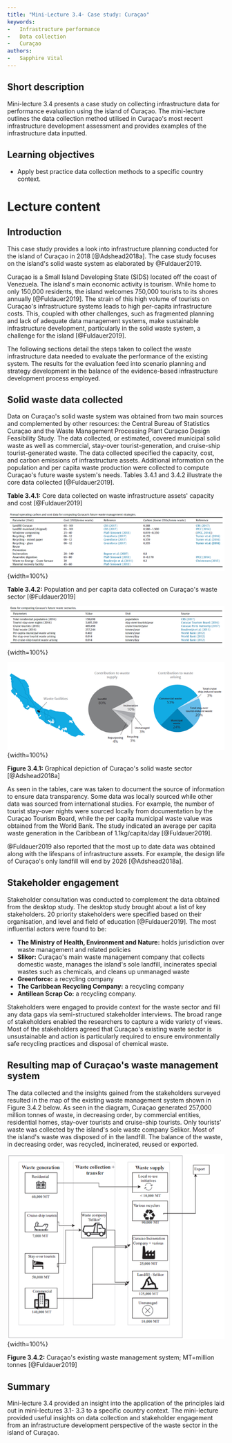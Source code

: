 ```yaml
---
title: "Mini-Lecture 3.4- Case study: Curaçao"
keywords:
-   Infrastructure performance
-   Data collection
-   Curaçao
authors:
-   Sapphire Vital
---
```


## Short description

Mini-lecture 3.4 presents a case study on collecting infrastructure data
for performance evaluation using the island of Curaçao. The mini-lecture
outlines the data collection method utilised in Curaçao's most recent
infrastructure development assessment and provides examples of the
infrastructure data inputted.

## Learning objectives

-   Apply best practice data collection methods to a specific country
    context.

# Lecture content

## Introduction

This case study provides a look into infrastructure planning conducted
for the island of Curaçao in 2018 [@Adshead2018a]. The case study
focuses on the island's solid waste system as elaborated by
@Fuldauer2019.

Curaçao is a Small Island Developing State (SIDS) located off the coast
of Venezuela. The island's main economic activity is tourism. While home
to only 150,000 residents, the island welcomes 750,000 tourists to its
shores annually [@Fuldauer2019]. The strain of this high volume of
tourists on Curaçao's infrastructure systems leads to high per-capita
infrastructure costs. This, coupled with other challenges, such as
fragmented planning and lack of adequate data management systems, make
sustainable infrastructure development, particularly in the solid waste
system, a challenge for the island [@Fuldauer2019].

The following sections detail the steps taken to collect the waste
infrastructure data needed to evaluate the performance of the existing
system. The results for the evaluation feed into scenario planning and
strategy development in the balance of the evidence-based infrastructure
development process employed.

## Solid waste data collected

Data on Curaçao's solid waste system was obtained from two main sources
and complemented by other resources: the Central Bureau of Statistics
Curaçao and the Waste Management Processing Plant Curaçao Design
Feasibility Study. The data collected, or estimated, covered municipal
solid waste as well as commercial, stay-over tourist-generation, and
cruise-ship tourist-generated waste. The data collected specified the
capacity, cost, and carbon emissions of infrastructure assets.
Additional information on the population and per capita waste production
were collected to compute Curaçao's future waste system's needs. Tables
3.4.1 and 3.4.2 illustrate the core data collected [@Fuldauer2019].


**Table 3.4.1:** Core data collected on waste infrastructure assets'
capacity and cost [@Fuldauer2019]

![](assets/Table_3.4.1.png){width=100%}


**Table 3.4.2:** Population and per capita data collected on Curaçao's
waste sector [@Fuldauer2019]

![](assets/Table_3.4.2.png){width=100%}

![](assets/Figure_3.4.1.png){width=100%}

**Figure 3.4.1:** Graphical depiction of Curaçao's solid waste sector
[@Adshead2018a]

As seen in the tables, care was taken to document the source of
information to ensure data transparency. Some data was locally sourced
while other data was sourced from international studies. For example,
the number of tourist stay-over nights were sourced locally from
documentation by the Curaçao Tourism Board, while the per capita
municipal waste value was obtained from the World Bank. The study
indicated an average per capita waste generation in the Caribbean of
1.1kg/capita/day [@Fuldauer2019].

@Fuldauer2019 also reported that the most up to date data was obtained
along with the lifespans of infrastructure assets. For example, the
design life of Curaçao's only landfill will end by 2026
[@Adshead2018a].

## Stakeholder engagement

Stakeholder consultation was conducted to complement the data obtained
from the desktop study. The desktop study brought about a list of key
stakeholders. 20 priority stakeholders were specified based on their
organisation, and level and field of education [@Fuldauer2019]. The
most influential actors were found to be:

-   **The Ministry of Health, Environment and Nature:** holds
    jurisdiction over waste management and related policies
-   **Slikor:** Curaçao's main waste management company that collects
    domestic waste, manages the island's sole landfill, incinerates
    special wastes such as chemicals, and cleans up unmanaged waste
-   **Greenforce:** a recycling company
-   **The Caribbean Recycling Company:** a recycling company
-   **Antillean Scrap Co:** a recycling company.

Stakeholders were engaged to provide context for the waste sector and
fill any data gaps via semi-structured stakeholder interviews. The broad
range of stakeholders enabled the researchers to capture a wide variety
of views. Most of the stakeholders agreed that Curaçao's existing waste
sector is unsustainable and action is particularly required to ensure
environmentally safe recycling practices and disposal of chemical waste.

## Resulting map of Curaçao's waste management system

The data collected and the insights gained from the stakeholders
surveyed resulted in the map of the existing waste management system
shown in Figure 3.4.2 below. As seen in the diagram, Curaçao generated
257,000 million tonnes of waste, in decreasing order, by commercial
entities, residential homes, stay-over tourists and cruise-ship
tourists. Only tourists' waste was collected by the island's sole waste
company Selikor. Most of the island\'s waste was disposed of in the
landfill. The balance of the waste, in decreasing order, was recycled,
incinerated, reused or exported.

![](assets/Figure_3.4.2.png){width=100%}

**Figure 3.4.2:** Curaçao's existing waste management system; MT=million
tonnes [@Fuldauer2019]

## Summary

Mini-lecture 3.4 provided an insight into the application of the
principles laid out in mini-lectures 3.1- 3.3 to a specific country
context. The mini-lecture provided useful insights on data collection
and stakeholder engagement from an infrastructure development
perspective of the waste sector in the island of Curaçao.
